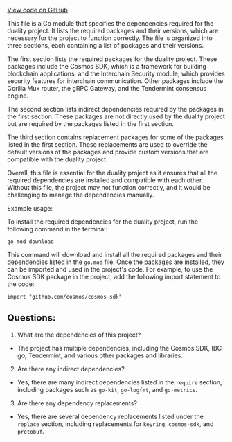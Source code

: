 [View code on GitHub](https://github.com/duality-labs/duality/go.mod)

This file is a Go module that specifies the dependencies required for the duality project. It lists the required packages and their versions, which are necessary for the project to function correctly. The file is organized into three sections, each containing a list of packages and their versions.

The first section lists the required packages for the duality project. These packages include the Cosmos SDK, which is a framework for building blockchain applications, and the Interchain Security module, which provides security features for interchain communication. Other packages include the Gorilla Mux router, the gRPC Gateway, and the Tendermint consensus engine.

The second section lists indirect dependencies required by the packages in the first section. These packages are not directly used by the duality project but are required by the packages listed in the first section.

The third section contains replacement packages for some of the packages listed in the first section. These replacements are used to override the default versions of the packages and provide custom versions that are compatible with the duality project.

Overall, this file is essential for the duality project as it ensures that all the required dependencies are installed and compatible with each other. Without this file, the project may not function correctly, and it would be challenging to manage the dependencies manually.

Example usage:

To install the required dependencies for the duality project, run the following command in the terminal:

```
go mod download
```

This command will download and install all the required packages and their dependencies listed in the `go.mod` file. Once the packages are installed, they can be imported and used in the project's code. For example, to use the Cosmos SDK package in the project, add the following import statement to the code:

```
import "github.com/cosmos/cosmos-sdk"
```
## Questions: 
 1. What are the dependencies of this project?
- The project has multiple dependencies, including the Cosmos SDK, IBC-go, Tendermint, and various other packages and libraries.

2. Are there any indirect dependencies?
- Yes, there are many indirect dependencies listed in the `require` section, including packages such as `go-kit`, `go-logfmt`, and `go-metrics`.

3. Are there any dependency replacements?
- Yes, there are several dependency replacements listed under the `replace` section, including replacements for `keyring`, `cosmos-sdk`, and `protobuf`.